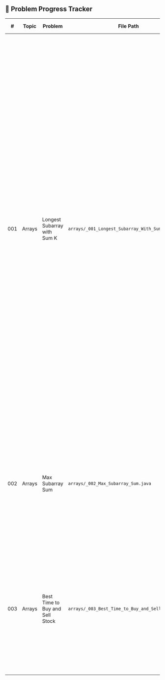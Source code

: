 ## 📘 Problem Progress Tracker

| #   | Topic   | Problem                           | File Path                                          | LeetCode Link                                  | Solved | Crushed | Date Solved | Next Revisit | Notes                                                                                         | Intuition                                                                                                                                                                                                                                                                                                                                                                                                                                                                                                                                                                                                           |
|-----|---------|-----------------------------------|----------------------------------------------------|------------------------------------------------|-------|-------|-------------|--------------|-----------------------------------------------------------------------------------------------|---------------------------------------------------------------------------------------------------------------------------------------------------------------------------------------------------------------------------------------------------------------------------------------------------------------------------------------------------------------------------------------------------------------------------------------------------------------------------------------------------------------------------------------------------------------------------------------------------------------------|
| 001 | Arrays  | Longest Subarray with Sum K       | `arrays/_001_Longest_Subarray_With_Sum_K.java`     | [🔗](https://leetcode.com/problems/maximum-size-subarray-sum-equals-k/) | ✅    | ❌     | 2025-06-23  | 2025-07-23   | | Brute-Force: Generate all possible subarrays and check the sum <br> Better: Maintain a running prefix sum and store the earliest index where each prefix sum occurs. At each index, calculate the difference rem = currentSum - k. If this rem has been seen before, it means there exists a subarray between that earlier index and the current index which sums to k <br> Optimal: Use a sliding window to keep track of a subarray sum. Expand the window by moving the right pointer, and shrink it from the left if the sum exceeds k. Whenever the sum equals k, update the maximum length (only +ve numbers) |
| 002 | Arrays  | Max Subarray Sum                  | `arrays/_002_Max_Subarray_Sum.java`                | [🔗](https://leetcode.com/problems/maximum-subarray/) | ✅     | ❌     | 2025-06-24  | 2025-07-24   | | Optimal: Iterate through the array while maintaining a running sum. Reset the sum to zero when it becomes negative, and update the maximum sum and its indices whenever a higher sum is found.                                                                                                                                                                                                                                                                                                                                                                                                                      |
| 003 | Arrays  | Best Time to Buy and Sell Stock   | `arrays/_003_Best_Time_to_Buy_and_Sell_Stock.java` | [🔗](https://leetcode.com/problems/best-time-to-buy-and-sell-stock/) | ✅     | ✅     | 2025-06-30  | 2025-07-25   |  | Optimal: Maintain the minimum price seen so far while iterating through the array, and at each step, calculate the current profit. Update the maximum profit whenever the current profit exceeds it.                                                                                                                                                                                                                                                                                                                                                                                                                |
